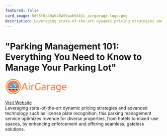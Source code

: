 ```yaml
---
featured: false
card_image: 5d55f8a49a649a59aab64b1c_airgarage-logo.png
description: Leveraging state-of-the-art dynamic pricing strategies and advanced technology such as license plate recognition, this parking management service optimizes revenue for diverse properties, from hotels to mixed-use spaces, by enhancing enforcement and offering seamless, gateless solutions.
---
```


# "Parking Management 101: Everything You Need to Know to Manage Your Parking Lot"
<img src="5d55f8a49a649a59aab64b1c_airgarage-logo.png" alt="Logo" style="max-width: 200px; height: auto;">

<a href="https://www.airgarage.com/blog/parking-management-101?srsltid=AfmBOopI4Lbi0CjzIjnm2yX2nWCNQ8BD5UQh4_uJHRux_lmLW5SOjKP0">Visit Website</a>  
Leveraging state-of-the-art dynamic pricing strategies and advanced technology such as license plate recognition, this parking management service optimizes revenue for diverse properties, from hotels to mixed-use spaces, by enhancing enforcement and offering seamless, gateless solutions.
